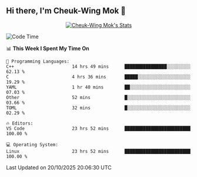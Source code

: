 ## Hi there, I'm Cheuk-Wing Mok 👋

<!--
**mozro0327/mozro0327** is a ✨ _special_ ✨ repository because its `README.md` (this file) appears on your GitHub profile.

Here are some ideas to get you started:

- 🔭 I’m currently working on ...
- 🌱 I’m currently learning ...
- 👯 I’m looking to collaborate on ...
- 🤔 I’m looking for help with ...
- 💬 Ask me about ...
- 📫 How to reach me: ...
- 😄 Pronouns: ...
- ⚡ Fun fact: ...
-->

<p align="center">
  <a href="https://github.com/mozro0327" class="rich-diff-level-one">
    <img src="https://github-readme-stats.vercel.app/api?username=mozro0327&title_color=333&text_color=777" alt="Cheuk-Wing Mok's Stats" >
    <!-- &hide=issues
    <img src="https://github-readme-stats.vercel.app/api?username=mozro0327&hide=issues&title_color=333&text_color=777" alt="Cheuk-Wing Mok's Stats" >
    -->
  </a>
</p>

<!--START_SECTION:waka-->
![Code Time](http://img.shields.io/badge/Code%20Time-3%2C933%20hrs%2048%20mins-blue)

📊 **This Week I Spent My Time On** 

```text
💬 Programming Languages: 
C++                      14 hrs 49 mins      ████████████████░░░░░░░░░   62.13 % 
C                        4 hrs 36 mins       █████░░░░░░░░░░░░░░░░░░░░   19.29 % 
YAML                     1 hr 40 mins        ██░░░░░░░░░░░░░░░░░░░░░░░   07.03 % 
Other                    52 mins             █░░░░░░░░░░░░░░░░░░░░░░░░   03.66 % 
TOML                     32 mins             █░░░░░░░░░░░░░░░░░░░░░░░░   02.29 % 

🔥 Editors: 
VS Code                  23 hrs 52 mins      █████████████████████████   100.00 % 

💻 Operating System: 
Linux                    23 hrs 52 mins      █████████████████████████   100.00 % 
```


 Last Updated on 20/10/2025 20:06:30 UTC
<!--END_SECTION:waka-->
